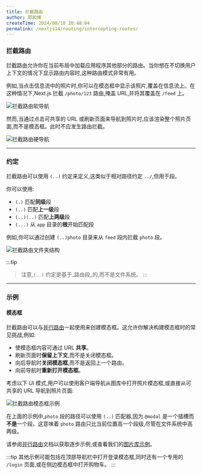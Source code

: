 ```yaml
---
title: 拦截路由
author: 耶和博
createTime: 2024/08/10 20:48:04
permalink: /nextjs14/routing/intercepting-routes/
---
```


### **拦截路由**

拦截路由允许你在当前布局中加载应用程序其他部分的路由。当你想在不切换用户上下文的情况下显示路由内容时,这种路由模式非常有用。

例如,当点击信息流中的照片时,你可以在模态框中显示该照片,覆盖在信息流上。在这种情况下,Next.js 拦截 `/photo/123` 路由,掩盖 URL,并将其覆盖在 `/feed` 上。

![拦截路由软导航](https://nextjs.org/_next/image?url=%2Fdocs%2Flight%2Fintercepting-routes-soft-navigate.png&w=3840&q=75)

然而,当通过点击可共享的 URL 或刷新页面来导航到照片时,应该渲染整个照片页面,而不是模态框。此时不应发生路由拦截。

![拦截路由硬导航](https://nextjs.org/_next/image?url=%2Fdocs%2Flight%2Fintercepting-routes-hard-navigate.png&w=3840&q=75)

-----

### **约定**

拦截路由可以使用 `(..)` 约定来定义,这类似于相对路径约定 `../`,但用于段。

你可以使用:

* `(.)` 匹配**同级**段
* `(..)` 匹配**上一级**段
* `(..)(..)` 匹配**上两级**段
* `(...)` 从 `app` 目录的**根**开始匹配段

例如,你可以通过创建 `(..)photo` 目录来从 `feed` 段内拦截 `photo` 段。

![拦截路由文件夹结构](https://nextjs.org/_next/image?url=%2Fdocs%2Flight%2Fintercepted-routes-files.png&w=3840&q=75)

:::tip
> 注意,`(..)` 约定是基于_路由段_的,而不是文件系统。
:::

-----

### **示例**

#### **模态框**

拦截路由可以与[并行路由](https://nextjs.org/docs/app/building-your-application/routing/parallel-routes)一起使用来创建模态框。这允许你解决构建模态框时的常见挑战,例如:

* 使模态框内容可通过 URL **共享**。
* 刷新页面时**保留上下文**,而不是关闭模态框。
* 向后导航时**关闭模态框**,而不是返回上一个路由。
* 向前导航时**重新打开模态框**。

考虑以下 UI 模式,用户可以使用客户端导航从图库中打开照片模态框,或直接从可共享的 URL 导航到照片页面:

![拦截路由模态框示例](https://nextjs.org/_next/image?url=%2Fdocs%2Flight%2Fintercepted-routes-modal-example.png&w=3840&q=75)

在上面的示例中,`photo` 段的路径可以使用 `(..)` 匹配器,因为 `@modal` 是一个插槽而**不是**一个段。这意味着 `photo` 路由只比当前位置高一个段级,尽管在文件系统中高两级。

请参阅[并行路由](https://nextjs.org/docs/app/building-your-application/routing/parallel-routes#modals)文档以获取逐步示例,或查看我们的[图片库示例](https://github.com/vercel-labs/nextgram)。

:::tip
其他示例可能包括在顶部导航栏中打开登录模态框,同时还有一个专用的 `/login` 页面,或在侧边模态框中打开购物车。
:::